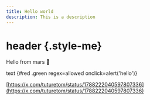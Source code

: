 ```yaml
---
title: Hello world
description: This is a description
---
```

# header {.style-me}
Hello from mars :satellite:

text {#red .green regex=allowed onclick=alert('hello')}

[https://x.com/tuturetom/status/1788222040597807336](https://x.com/tuturetom/status/1788222040597807336)
